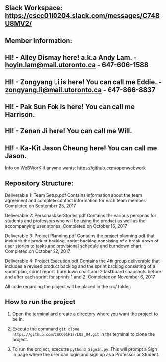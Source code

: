 Slack Workspace: https://cscc01l0204.slack.com/messages/C748U8MV2/
------------------------------------------------------------------
Member Information:
---

HI! - Alley Dismay here! a.k.a Andy Lam. - hoyin.lam@mail.utoronto.ca - 647-606-1588
---
HI! - Zongyang Li is here! You can call me Eddie. - zongyang.li@mail.utoronto.ca - 647-866-8837
--
HI! - Pak Sun Fok is here! You can call me Harrison.
--
HI! - Zenan Ji here! You can call me Will.
--
HI! - Ka-Kit Jason Cheung here! You can call me Jason.
--

Info on WeBWorK if anyone wants: https://github.com/openwebwork

Repository Structure:
---
Deliverable 1: Team Setup.pdf
Contains information about the team agreement and complete contact information for each team member.
Completed on September 25, 2017

Deliverable 2: PersonasUserStories.pdf
Contains the various personas for students and professors who will be using the product as well as the accompanying user stories.
Completed on October 16, 2017

Deliverable 3: Project Planning.pdf
Contains the project planning pdf that includes the product backlog, sprint backlog consisting of a break down of user stories to tasks and provisional schedule and burndown chart.
Completed on October 22, 2017

Deliverable 4: Project Execution.pdf
Contains the 4th group deliverable that includes a revised product backlog and the sprint backlog consisting of a sprint plan, sprint report, burndown chart and
2 taskboard snapshots before and after each sprint for sprints 1 and 2.
Completed on November 6, 2017

All code regarding the project will be placed in the src/ folder.

How to run the project
----------------------

1. Open the terminal and create a directory where you want the project to be in.

2. Execute the command `git clone https://github.com/CSCC01F17/L02_04.git` in the terminal to clone the project.

3. To run the project, executre `python3 SignIn.py`. This will prompt a Sign In page where the user can login and sign up as a Professor or Student.
